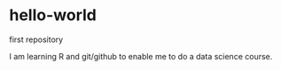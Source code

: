 # hello-world
first repository

I am learning R and git/github to enable me to do a data science course.
